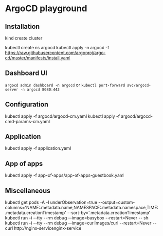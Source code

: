 # ArgoCD playground

## Installation
kind create cluster

kubectl create ns argocd
kubectl apply -n argocd -f https://raw.githubusercontent.com/argoproj/argo-cd/master/manifests/install.yaml

## Dashboard UI
`argocd admin dashboard -n argocd`
or
`kubectl port-forward svc/argocd-server -n argocd 8080:443`

## Configuration
kubectl apply -f argocd/argocd-cm.yaml
kubectl apply -f argocd/argocd-cmd-params-cm.yaml

## Application
kubectl apply -f application.yaml

## App of apps
kubectl apply -f app-of-apps/app-of-apps-guestbook.yaml

## Miscellaneous
kubectl get pods -A -l underObservation=true --output=custom-columns='NAME:.metadata.name,NAMESPACE:.metadata.namespace,TIME:.metadata.creationTimestamp' --sort-by='.metadata.creationTimestamp'
kubectl run -i --tty --rm debug --image=busybox --restart=Never -- sh
kubectl run -i --tty --rm debug --image=curlimages/curl --restart=Never -- curl http://nginx-servicenginx-service
